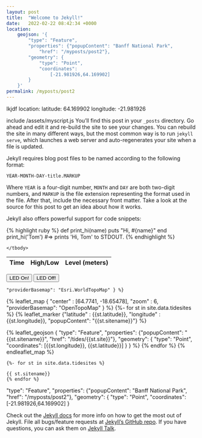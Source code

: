 ```yaml
---
layout: post
title:  "Welcome to Jekyll!"
date:   2022-02-22 08:42:34 +0000
location: 
    geojson: '{ 
        "type": "Feature",
        "properties": {"popupContent": "Banff National Park",
            "href": "/myposts/post2"},
        "geometry": {
            "type": "Point",
            "coordinates": 
                [-21.981926,64.169902]
        }
    }'
permalink: /myposts/post2
---
```

    
   lkjdf 
location:
    latitude: 64.169902
    longitude: -21.981926
    
include /assets/myscript.js 
You’ll find this post in your `_posts` directory. Go ahead and edit it and re-build the site to see your changes. You can rebuild the site in many different ways, but the most common way is to run `jekyll serve`, which launches a web server and auto-regenerates your site when a file is updated.

Jekyll requires blog post files to be named according to the following format:

`YEAR-MONTH-DAY-title.MARKUP`

Where `YEAR` is a four-digit number, `MONTH` and `DAY` are both two-digit numbers, and `MARKUP` is the file extension representing the format used in the file. After that, include the necessary front matter. Take a look at the source for this post to get an idea about how it works.

Jekyll also offers powerful support for code snippets:

{% highlight ruby %}
def print_hi(name)
  puts "Hi, #{name}"
end
print_hi('Tom')
#=> prints 'Hi, Tom' to STDOUT.
{% endhighlight %}
<table class="table">
  <thead>
    <tr>
      <th>Time</th>
      <th>High/Low</th>
      <th>Level (meters)</th>
    </tr>
    <tbody id="tides">

    </tbody>
  </thead>
</table>
<script src="{{ site.baseurl }}/assets/tide-predictor.js"></script>
<script src="{{ site.baseurl }}/assets/myscript.js"></script>
<script src="https://www.puck-js.com/puck.js"></script>
<button onclick="Puck.write('LED1.set();\n');">LED On!</button>
  <button onclick="Puck.write('LED1.reset();\n');">LED Off!</button>


    "providerBasemap": "Esri.WorldTopoMap" } %}
{% leaflet_map { "center" : [64.7741, -18.65478],
    "zoom" : 6,
    "providerBasemap": "OpenTopoMap" } %}
    {%- for st in site.data.tidesites %}
    {% leaflet_marker {"latitude" : {{st.latitude}},
                       "longitude" : {{st.longitude}},
                       "popupContent": "{{st.sitename}}"} %} 

 {% leaflet_geojson {
 "type": "Feature",
 "properties": {"popupContent": "{{st.sitename}}",
 "href": "/tides/{{st.site}}"},
 "geometry": {
 "type": "Point",
 "coordinates": 
 [{{st.longitude}}, {{st.latitude}}]
 }
 } %}
 {% endfor %}
 {% endleaflet_map %}

    {%- for st in site.data.tidesites %}
    
    {{ st.sitename}}
    {% endfor %}
"type": "Feature",
        "properties": {"popupContent": "Banff National Park",
            "href": "/myposts/post2"},
        "geometry": {
            "type": "Point",
            "coordinates": 
                [-21.981926,64.169902]
        }



Check out the [Jekyll docs][jekyll-docs] for more info on how to get the most out of Jekyll. File all bugs/feature requests at [Jekyll’s GitHub repo][jekyll-gh]. If you have questions, you can ask them on [Jekyll Talk][jekyll-talk].

[jekyll-docs]: https://jekyllrb.com/docs/home
[jekyll-gh]:   https://github.com/jekyll/jekyll
[jekyll-talk]: https://talk.jekyllrb.com/
